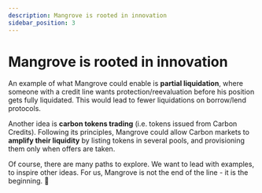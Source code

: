 ```yaml
---
description: Mangrove is rooted in innovation
sidebar_position: 3
---
```



# Mangrove is rooted in innovation

An example of what Mangrove could enable is **partial liquidation**, where someone with a credit line wants protection/reevaluation before his position gets fully liquidated. This would lead to fewer liquidations on borrow/lend protocols.

Another idea is **carbon tokens trading** (i.e. tokens issued from Carbon Credits). Following its principles, Mangrove could allow Carbon markets to **amplify their liquidity** by listing tokens in several pools, and provisioning them only when offers are taken.

Of course, there are many paths to explore. We want to lead with examples, to inspire other ideas. For us, Mangrove is not the end of the line - it is the beginning. 🌅

